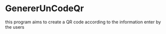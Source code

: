 # GenererUnCodeQr
this program aims to create a QR code according to the information enter by the users
